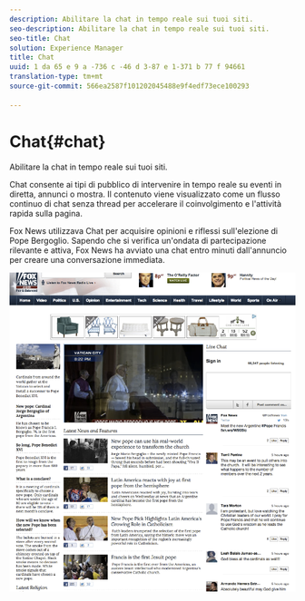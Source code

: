```yaml
---
description: Abilitare la chat in tempo reale sui tuoi siti.
seo-description: Abilitare la chat in tempo reale sui tuoi siti.
seo-title: Chat
solution: Experience Manager
title: Chat
uuid: 1 da 65 e 9 a -736 c -46 d 3-87 e 1-371 b 77 f 94661
translation-type: tm+mt
source-git-commit: 566ea2587f101202045488e9f4edf73ece100293

---
```



# Chat{#chat}

Abilitare la chat in tempo reale sui tuoi siti.

Chat consente ai tipi di pubblico di intervenire in tempo reale su eventi in diretta, annunci o mostra. Il contenuto viene visualizzato come un flusso continuo di chat senza thread per accelerare il coinvolgimento e l'attività rapida sulla pagina.

Fox News utilizzava Chat per acquisire opinioni e riflessi sull'elezione di Pope Bergoglio. Sapendo che si verifica un'ondata di partecipazione rilevante e attiva, Fox News ha avviato una chat entro minuti dall'annuncio per creare una conversazione immediata.

![](assets/chat_example.png)

